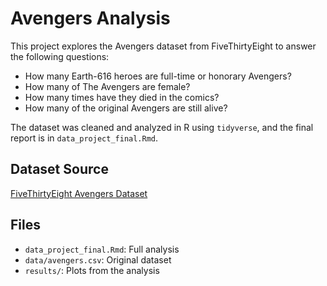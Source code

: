 # Avengers Analysis

This project explores the Avengers dataset from FiveThirtyEight to answer the following questions:

- How many Earth-616 heroes are full-time or honorary Avengers?
- How many of The Avengers are female?
- How many times have they died in the comics?
- How many of the original Avengers are still alive?

The dataset was cleaned and analyzed in R using `tidyverse`, and the final report is in `data_project_final.Rmd`.

## Dataset Source

[FiveThirtyEight Avengers Dataset](https://github.com/fivethirtyeight/data/blob/master/avengers/avengers.csv)

## Files

- `data_project_final.Rmd`: Full analysis
- `data/avengers.csv`: Original dataset
- `results/`: Plots from the analysis

